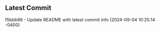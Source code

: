 
## Latest Commit
f5bbb96 - Update README with latest commit info (2024-09-04 10:25:14 -0400) <Yunxi-Zhou>
